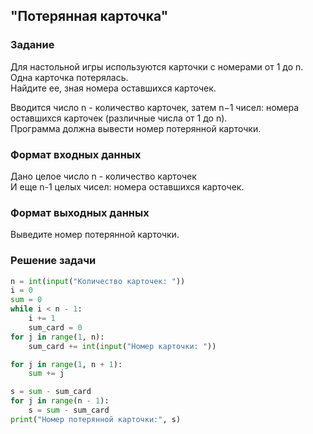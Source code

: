 ## "Потерянная карточка"

### Задание

Для настольной игры используются карточки с номерами от 1 до n. Одна карточка потерялась. \
Найдите ее, зная номера оставшихся карточек. 

Вводится число n - количество карточек, затем n−1 чисел: номера оставшихся карточек (различные числа от 1 до n). \
Программа должна вывести номер потерянной карточки.

### Формат входных данных

Дано целое число n - количество карточек \
И еще n-1 целых чисел: номера оставшихся карточек.

### Формат выходных данных

Выведите номер потерянной карточки.

### Решение задачи

```python
n = int(input("Количество карточек: "))
i = 0
sum = 0
while i < n - 1:
    i += 1
    sum_card = 0
for j in range(1, n):
    sum_card += int(input("Номер карточки: "))

for j in range(1, n + 1):
    sum += j

s = sum - sum_card
for j in range(n - 1):
    s = sum - sum_card
print("Номер потерянной карточки:", s)
